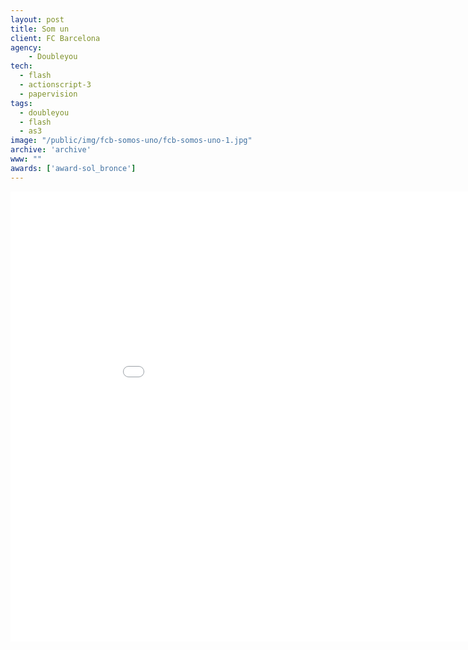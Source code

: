 ```yaml
---
layout: post
title: Som un
client: FC Barcelona
agency:
    - Doubleyou
tech:
  - flash
  - actionscript-3
  - papervision
tags:
  - doubleyou
  - flash
  - as3
image: "/public/img/fcb-somos-uno/fcb-somos-uno-1.jpg"
archive: 'archive'
www: ""
awards: ['award-sol_bronce']
---
```


<iframe width="960" height="720" src="//www.youtube.com/embed/nKFNOtTUxUk?rel=0&vq=hd1080" frameborder="0" allowfullscreen></iframe>

